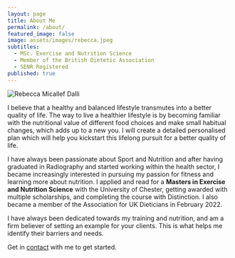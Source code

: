 ```yaml
---
layout: page
title: About Me
permalink: /about/
featured_image: false
image: assets/images/rebecca.jpeg
subtitles:
  - MSc. Exercise and Nutrition Science
  - Member of the British Dietetic Association
  - SENR Registered
published: true
---
```

<img
  class="featured-image rounded"
  style="max-height: 500px; width: auto;"
  src="{{ site.baseurl }}/{{ page.image }}"
  alt="Rebecca Micallef Dalli">

I believe that a healthy and balanced lifestyle transmutes into a better quality of life. The way to live a healthier lifestyle is by becoming familiar with the nutritional value of different food choices and make small habitual changes, which adds up to a new you. I will create a detailed personalised plan which will help you kickstart this lifelong pursuit for a better quality of life.

I have always been passionate about Sport and Nutrition and after having graduated in Radiography and started working within the health sector, I became increasingly interested in pursuing my passion for fitness and learning more about nutrition. I applied and read for a **Masters in Exercise and Nutrition Science** with the University of Chester, getting awarded with multiple scholarships, and completing the course with Distinction. I also became a member of the Association for UK Dieticians in February 2022.

I have always been dedicated towards my training and nutrition, and am a firm believer of setting an example for your clients. This is what helps me identify their barriers and needs.

Get in [contact](/contact) with me to get started.
